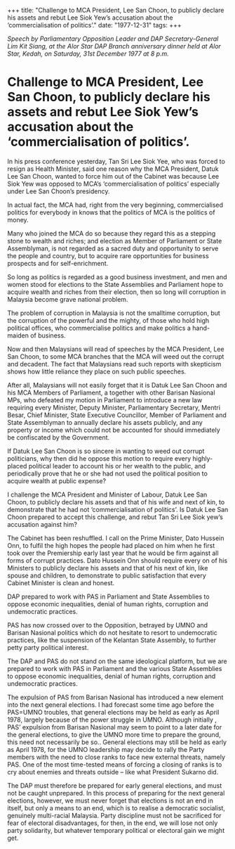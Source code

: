 +++ 
title: "Challenge to MCA President, Lee San Choon, to publicly declare his assets and rebut Lee Siok Yew’s accusation about the ‘commercialisation of politics’."
date: "1977-12-31"
tags:
+++

_Speech by Parliamentary Opposition Leader and DAP Secretary-General Lim Kit Siang, at the Alor Star DAP Branch anniversary dinner held at Alor Star, Kedah, on Saturday, 31st December 1977 at 8 p.m._

# Challenge to MCA President, Lee San Choon, to publicly declare his assets and rebut Lee Siok Yew’s accusation about the ‘commercialisation of politics’.

In his press conference yesterday, Tan Sri Lee Siok Yee, who was forced to resign as Health Minister, said one reason why the MCA President, Datuk Lee San Choon, wanted to force him out of the Cabinet was because Lee Siok Yew was opposed to MCA’s ‘commercialisation  of politics’ especially under Lee San Choon’s presidency.</u>

In actual fact, the MCA had, right from the very beginning, commercialised politics for everybody in knows that the politics of MCA is the politics of money.
 
Many who joined the MCA do so because they regard this as a stepping stone to wealth and riches; and election as Member of Parliament or State Assemblyman, is not regarded as a sacred duty and opportunity to serve the people and country, but to acquire rare opportunities for business prospects and for self-enrichment.

So long as politics is regarded as a good business investment, and men and women stood for elections to the State Assemblies and Parliament hope to acquire wealth and riches from their election, then so long will corruption in Malaysia become grave national problem.

The problem of corruption in Malaysia is not the smalltime corruption, but the corruption of the powerful and the mighty, of those who hold high political offices, who commercialise politics and make politics a hand-maiden of business.

Now and then Malaysians will read of speeches by the MCA President, Lee San Choon, to some MCA branches that the MCA will weed out the corrupt and decadent. The fact that Malaysians read such reports with skepticism shows how little reliance they place on such public speeches.

After all, Malaysians will not easily forget that it is Datuk Lee San Choon and his MCA Members of Parliament, a together with other Barisan Nasional MPs, who defeated my motion in Parliament to introduce a new law requiring every Minister, Deputy Minister, Parliamentary Secretary, Mentri Besar, Chief Minister, State Executive Councillor, Member of Parliament and State Assemblyman to annually declare his assets publicly, and any property or income which could not be accounted for should immediately be confiscated by the Government.

If Datuk Lee San Choon is so sincere in wanting to weed out corrupt politicians, why then did he oppose this motion to require every highly-placed political leader to account his or her wealth to the public, and periodically prove that he or she had not used the political position to acquire wealth at public expense?

I challenge the MCA President and Minister of Labour, Datuk Lee San Choon, to publicly declare his assets and that of his wife and next of kin, to demonstrate that he had not ‘commercialisation of politics’. Is Datuk Lee San Choon prepared to accept this challenge, and rebut Tan Sri Lee Siok yew’s accusation against him?

The Cabinet has been reshuffled. I call on the Prime Minister, Dato Hussein Onn, to fulfil the high hopes the people had placed on him when he first took over the Premiership early last year that he would be firm against all forms of corrupt practices. Dato Hussein Onn should require every on of his Ministers to publicly declare his assets and that of his next of kin, like spouse and children, to demonstrate to public satisfaction that every Cabinet Minister is clean and honest.

DAP prepared to work with PAS in Parliament and State Assemblies to oppose economic inequalities, denial of human rights, corruption and undemocratic practices.

PAS has now crossed over to the Opposition, betrayed by UMNO and Barisan Nasional politics which do not hesitate to resort to undemocratic practices, like the suspension of the Kelantan State Assembly, to further petty party political interest.

The DAP and PAS do not stand on the same ideological platform, but we are prepared to work with PAS in Parliament and the various State Assemblies to oppose economic inequalities, denial of human rights, corruption and undemocratic practices.

The expulsion of PAS from Barisan Nasional has introduced a new element into the next general elections. I had forecast some time ago before the PAS=UMNO troubles, that general elections may be held as early as April 1978, largely because of the power struggle in UMNO. Although initially , PAS’ expulsion from Barisan Nasional may seem to point to a later date for the general elections, to give the UMNO more time to prepare the ground, this need not necessarily be so.. General elections may still be held as early as April 1978, for the UMNO leadership may decide to rally the Party members with the need to close ranks to face new external threats, namely PAS. One of the most time-tested means of forcing a closing of ranks is to cry about enemies and threats outside – like what President Sukarno did.

The DAP must therefore be prepared for early general elections, and must not be caught unprepared. In this process of preparing for the next general elections, however, we must never forget that elections is not an end in itself, but only a means to an end, which is to realise a democratic socialist, genuinely multi-racial Malaysia. Party discipline must not be sacrificed for fear of electoral disadvantages, for then, in the end, we will lose not only party solidarity, but whatever temporary political or electoral gain we might get.
 
